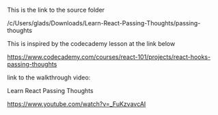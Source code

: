 This is the link to the source folder

/c/Users/glads/Downloads/Learn-React-Passing-Thoughts/passing-thoughts

This is inspired by the codecademy lesson at the link below

https://www.codecademy.com/courses/react-101/projects/react-hooks-passing-thoughts

link to the walkthrough video:

Learn React Passing Thoughts


https://www.youtube.com/watch?v=_FuKzvavcAI
